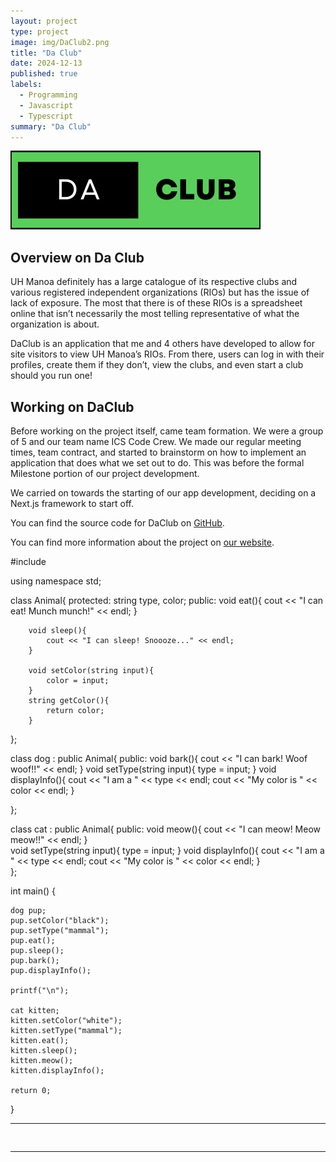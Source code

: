 ```yaml
---
layout: project
type: project
image: img/DaClub2.png
title: "Da Club"
date: 2024-12-13
published: true
labels:
  - Programming
  - Javascript
  - Typescript
summary: "Da Club"
---
```

<div>
<img class="img-fluid" src="img/DaClub.png"> 
</div>

<h2>Overview on Da Club</h2>
UH Manoa definitely has a large catalogue of its respective clubs and various registered independent organizations (RIOs) but has the issue of lack of exposure. The most that there is of these RIOs is a spreadsheet online that isn’t necessarily the most telling representative of what the organization is about.

DaClub is an application that me and 4 others have developed to allow for site visitors to view UH Manoa’s RIOs. From there, users can log in with their profiles, create them if they don’t, view the clubs, and even start a club should you run one!

<h2>Working on DaClub</h2>

Before working on the project itself, came team formation. We were a group of 5 and our team name ICS Code Crew. We made our regular meeting times, team contract, and started to brainstorm on how to implement an application that does what we set out to do. This was before the formal Milestone portion of our project development. 

We carried on towards the starting of our app development, deciding on a Next.js framework to start off. 

You can find the source code for DaClub on [GitHub](https://github.com/ics-314-code-crew).

You can find more information about the project on [our website](https://daclub-omega.vercel.app/).




#include <iostream>

using namespace std;


class Animal{
    protected:
        string type, color;
    public:
        void eat(){
            cout << "I can eat! Munch munch!" << endl;
        }

        void sleep(){
            cout << "I can sleep! Snoooze..." << endl;
        }

        void setColor(string input){
            color = input;
        }
        string getColor(){
            return color;
        }

};

class dog : public Animal{
    public:
        void bark(){
           cout << "I can bark! Woof woof!!" << endl;
        }
        void setType(string input){
            type = input;
        }
        void displayInfo(){
            cout << "I am a " << type << endl;
            cout << "My color is " << color << endl;
        }
     
};

class cat : public Animal{
    public:
        void meow(){
            cout << "I can meow! Meow meow!!" << endl;
        }   
        void setType(string input){
            type = input;
        }
        void displayInfo(){
            cout << "I am a " << type << endl;
            cout << "My color is " << color << endl;
        }        
};

int main() {

    dog pup;
    pup.setColor("black");
    pup.setType("mammal");
    pup.eat();
    pup.sleep();
    pup.bark();
    pup.displayInfo();

    printf("\n");

    cat kitten;
    kitten.setColor("white");
    kitten.setType("mammal");
    kitten.eat();
    kitten.sleep();
    kitten.meow();
    kitten.displayInfo();

    return 0;
}



<hr>

<pre>

</pre>

<hr>

 <!-- Source: <a href="https://github.com/jogarces/ics-313-text-game"><i class="large github icon "></i>jogarces/ics-313-text-game</a> -->
